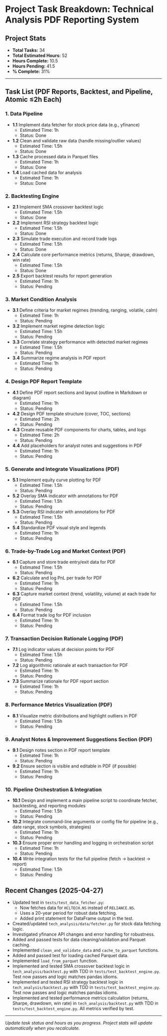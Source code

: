 # Project Task Breakdown: Technical Analysis PDF Reporting System

## Project Stats
- **Total Tasks:** 34
- **Total Estimated Hours:** 52
- **Hours Complete:** 10.5
- **Hours Pending:** 41.5
- **% Complete:** 31%

---

## Task List (PDF Reports, Backtest, and Pipeline, Atomic ≤2h Each)

### 1. Data Pipeline
- **1.1** Implement data fetcher for stock price data (e.g., yfinance)  
  - Estimated Time: 1h  
  - Status: Done
- **1.2** Clean and validate raw data (handle missing/outlier values)  
  - Estimated Time: 1.5h  
  - Status: Done
- **1.3** Cache processed data in Parquet files  
  - Estimated Time: 1h  
  - Status: Done
- **1.4** Load cached data for analysis  
  - Estimated Time: 1h  
  - Status: Done

### 2. Backtesting Engine
- **2.1** Implement SMA crossover backtest logic  
  - Estimated Time: 1.5h  
  - Status: Done
- **2.2** Implement RSI strategy backtest logic  
  - Estimated Time: 1.5h  
  - Status: Done
- **2.3** Simulate trade execution and record trade logs  
  - Estimated Time: 1.5h  
  - Status: Done
- **2.4** Calculate core performance metrics (returns, Sharpe, drawdown, win rate)  
  - Estimated Time: 1.5h  
  - Status: Done
- **2.5** Export backtest results for report generation  
  - Estimated Time: 1h  
  - Status: Pending

### 3. Market Condition Analysis
- **3.1** Define criteria for market regimes (trending, ranging, volatile, calm)  
  - Estimated Time: 1h  
  - Status: Pending
- **3.2** Implement market regime detection logic  
  - Estimated Time: 1.5h  
  - Status: Pending
- **3.3** Correlate strategy performance with detected market regimes  
  - Estimated Time: 1.5h  
  - Status: Pending
- **3.4** Summarize regime analysis in PDF report  
  - Estimated Time: 1h  
  - Status: Pending

### 4. Design PDF Report Template
- **4.1** Define PDF report sections and layout (outline in Markdown or diagram)  
  - Estimated Time: 1h  
  - Status: Pending
- **4.2** Design PDF template structure (cover, TOC, sections)  
  - Estimated Time: 2h  
  - Status: Pending
- **4.3** Create reusable PDF components for charts, tables, and logs  
  - Estimated Time: 2h  
  - Status: Pending
- **4.4** Add placeholders for analyst notes and suggestions in PDF  
  - Estimated Time: 1h  
  - Status: Pending

### 5. Generate and Integrate Visualizations (PDF)
- **5.1** Implement equity curve plotting for PDF  
  - Estimated Time: 1.5h  
  - Status: Pending
- **5.2** Overlay SMA indicator with annotations for PDF  
  - Estimated Time: 1.5h  
  - Status: Pending
- **5.3** Overlay RSI indicator with annotations for PDF  
  - Estimated Time: 1.5h  
  - Status: Pending
- **5.4** Standardize PDF visual style and legends  
  - Estimated Time: 1h  
  - Status: Pending

### 6. Trade-by-Trade Log and Market Context (PDF)
- **6.1** Capture and store trade entry/exit data for PDF  
  - Estimated Time: 1.5h  
  - Status: Pending
- **6.2** Calculate and log PnL per trade for PDF  
  - Estimated Time: 1h  
  - Status: Pending
- **6.3** Capture market context (trend, volatility, volume) at each trade for PDF  
  - Estimated Time: 1.5h  
  - Status: Pending
- **6.4** Format trade log for PDF inclusion  
  - Estimated Time: 1h  
  - Status: Pending

### 7. Transaction Decision Rationale Logging (PDF)
- **7.1** Log indicator values at decision points for PDF  
  - Estimated Time: 1.5h  
  - Status: Pending
- **7.2** Log algorithmic rationale at each transaction for PDF  
  - Estimated Time: 1h  
  - Status: Pending
- **7.3** Summarize rationale for PDF report section  
  - Estimated Time: 1h  
  - Status: Pending

### 8. Performance Metrics Visualization (PDF)
- **8.1** Visualize metric distributions and highlight outliers in PDF  
  - Estimated Time: 1.5h  
  - Status: Pending

### 9. Analyst Notes & Improvement Suggestions Section (PDF)
- **9.1** Design notes section in PDF report template  
  - Estimated Time: 1h  
  - Status: Pending
- **9.2** Ensure section is visible and editable in PDF (if possible)  
  - Estimated Time: 1h  
  - Status: Pending

### 10. Pipeline Orchestration & Integration
- **10.1** Design and implement a main pipeline script to coordinate fetcher, backtesting, and reporting modules  
  - Estimated Time: 1.5h  
  - Status: Pending
- **10.2** Integrate command-line arguments or config file for pipeline (e.g., date range, stock symbols, strategies)  
  - Estimated Time: 1h  
  - Status: Pending
- **10.3** Ensure proper error handling and logging in orchestration script  
  - Estimated Time: 1h  
  - Status: Pending
- **10.4** Write integration tests for the full pipeline (fetch → backtest → report)  
  - Estimated Time: 1.5h  
  - Status: Pending

## Recent Changes (2025-04-27)

- Updated test in `tests/test_data_fetcher.py`:
  - Now fetches data for `HCLTECH.NS` instead of `RELIANCE.NS`.
  - Uses a 20-year period for robust data fetching.
  - Added print statement for DataFrame output in the test.
- Created/updated `tech_analysis/data/fetcher.py` for stock data fetching logic.
- Investigated yfinance API changes and error handling for robustness.
- Added and passed tests for data cleaning/validation and Parquet caching.
- Implemented `clean_and_validate_data` and `cache_to_parquet` functions.
- Added and passed test for loading cached Parquet data.
- Implemented `load_from_parquet` function.
- Implemented and tested SMA crossover backtest logic in `tech_analysis/backtest.py` with TDD in `tests/test_backtest_engine.py`. Test now passes and logic matches pandas idioms.
- Implemented and tested RSI strategy backtest logic in `tech_analysis/backtest.py` with TDD in `tests/test_backtest_engine.py`. Test now passes and logic matches pandas idioms.
- Implemented and tested performance metrics calculation (returns, Sharpe, drawdown, win rate) in `tech_analysis/backtest.py` with TDD in `tests/test_backtest_engine.py`. All metrics verified by test.

---

_Update task status and hours as you progress. Project stats will update automatically when you recalculate._
